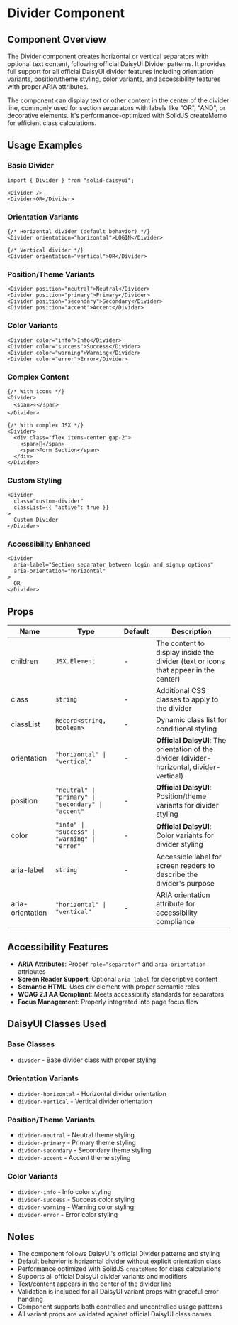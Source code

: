 # Divider Component

## Component Overview

The Divider component creates horizontal or vertical separators with optional text content, following official DaisyUI Divider patterns. It provides full support for all official DaisyUI divider features including orientation variants, position/theme styling, color variants, and accessibility features with proper ARIA attributes.

The component can display text or other content in the center of the divider line, commonly used for section separators with labels like "OR", "AND", or decorative elements. It's performance-optimized with SolidJS createMemo for efficient class calculations.

## Usage Examples

### Basic Divider
```tsx
import { Divider } from "solid-daisyui";

<Divider />
<Divider>OR</Divider>
```

### Orientation Variants
```tsx
{/* Horizontal divider (default behavior) */}
<Divider orientation="horizontal">LOGIN</Divider>

{/* Vertical divider */}
<Divider orientation="vertical">OR</Divider>
```

### Position/Theme Variants
```tsx
<Divider position="neutral">Neutral</Divider>
<Divider position="primary">Primary</Divider>
<Divider position="secondary">Secondary</Divider>
<Divider position="accent">Accent</Divider>
```

### Color Variants
```tsx
<Divider color="info">Info</Divider>
<Divider color="success">Success</Divider>
<Divider color="warning">Warning</Divider>
<Divider color="error">Error</Divider>
```

### Complex Content
```tsx
{/* With icons */}
<Divider>
  <span>⭐</span>
</Divider>

{/* With complex JSX */}
<Divider>
  <div class="flex items-center gap-2">
    <span>📝</span>
    <span>Form Section</span>
  </div>
</Divider>
```

### Custom Styling
```tsx
<Divider 
  class="custom-divider" 
  classList={{ "active": true }}
>
  Custom Divider
</Divider>
```

### Accessibility Enhanced
```tsx
<Divider 
  aria-label="Section separator between login and signup options"
  aria-orientation="horizontal"
>
  OR
</Divider>
```

## Props

| Name | Type | Default | Description |
| ---- | ---- | ------- | ----------- |
| children | `JSX.Element` | - | The content to display inside the divider (text or icons that appear in the center) |
| class | `string` | - | Additional CSS classes to apply to the divider |
| classList | `Record<string, boolean>` | - | Dynamic class list for conditional styling |
| orientation | `"horizontal" \| "vertical"` | - | **Official DaisyUI**: The orientation of the divider (divider-horizontal, divider-vertical) |
| position | `"neutral" \| "primary" \| "secondary" \| "accent"` | - | **Official DaisyUI**: Position/theme variants for divider styling |
| color | `"info" \| "success" \| "warning" \| "error"` | - | **Official DaisyUI**: Color variants for divider styling |
| aria-label | `string` | - | Accessible label for screen readers to describe the divider's purpose |
| aria-orientation | `"horizontal" \| "vertical"` | - | ARIA orientation attribute for accessibility compliance |

## Accessibility Features

- **ARIA Attributes**: Proper `role="separator"` and `aria-orientation` attributes
- **Screen Reader Support**: Optional `aria-label` for descriptive content
- **Semantic HTML**: Uses div element with proper semantic roles
- **WCAG 2.1 AA Compliant**: Meets accessibility standards for separators
- **Focus Management**: Properly integrated into page focus flow

## DaisyUI Classes Used

### Base Classes
- `divider` - Base divider class with proper styling

### Orientation Variants
- `divider-horizontal` - Horizontal divider orientation
- `divider-vertical` - Vertical divider orientation

### Position/Theme Variants
- `divider-neutral` - Neutral theme styling
- `divider-primary` - Primary theme styling
- `divider-secondary` - Secondary theme styling
- `divider-accent` - Accent theme styling

### Color Variants
- `divider-info` - Info color styling
- `divider-success` - Success color styling
- `divider-warning` - Warning color styling
- `divider-error` - Error color styling

## Notes

- The component follows DaisyUI's official Divider patterns and styling
- Default behavior is horizontal divider without explicit orientation class
- Performance optimized with SolidJS `createMemo` for class calculations
- Supports all official DaisyUI divider variants and modifiers
- Text/content appears in the center of the divider line
- Validation is included for all DaisyUI variant props with graceful error handling
- Component supports both controlled and uncontrolled usage patterns
- All variant props are validated against official DaisyUI class names
